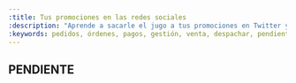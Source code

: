 ```yaml
---
:title: Tus promociones en las redes sociales
:description: "Aprende a sacarle el jugo a tus promociones en Twitter y Facebook."
:keywords: pedidos, órdenes, pagos, gestión, venta, despachar, pendiente, cerrada
---
```


## PENDIENTE
